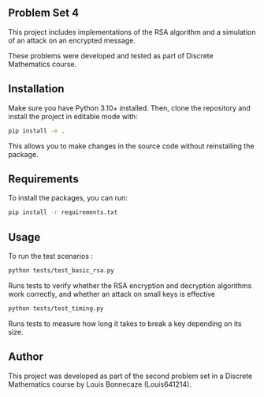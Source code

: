 ## Problem Set 4
This project includes implementations of the RSA algorithm and a simulation of an attack on an encrypted message.

These problems were developed and tested as part of Discrete Mathematics course.


## Installation
Make sure you have Python 3.10+ installed. Then, clone the repository and install the project in editable mode with:

```bash 
pip install -e .
```

This allows you to make changes in the source code without reinstalling the package.


## Requirements
To install the packages, you can run:
```bash
pip install -r requirements.txt
```


## Usage
To run the test scenarios :

```bash
python tests/test_basic_rsa.py
```
Runs tests to verify whether the RSA encryption and decryption algorithms work correctly, and whether an attack on small keys is effective

```bash
python tests/test_timing.py
```
Runs tests to measure how long it takes to break a key depending on its size.


## Author
This project was developed as part of the second problem set in a Discrete Mathematics course by Louis Bonnecaze (Louis641214).